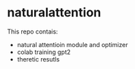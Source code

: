 # naturalattention

This repo contais:

* natural attentioin module and optimizer
* colab training gpt2
* theretic resutls

